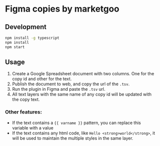 # Figma copies by marketgoo

## Development

```sh
npm install -g typescript
npm install
npm start
```

## Usage

1. Create a Google Spreadsheet document with two columns. One for the copy id
   and other for the text.
2. Publish the document to web, and copy the url of the `.tsv`.
3. Run the plugin in Figma and paste the `.tsv` url.
4. All text layers with the same name of any copy id will be updated with the
   copy text.

### Other features:

- If the text contains a `{{ varname }}` pattern, you can replace this variable
  with a value
- If the text contains any html code, like `Hello <strong>world</strong>`, it
  will be used to maintain the multiple styles in the same layer.
